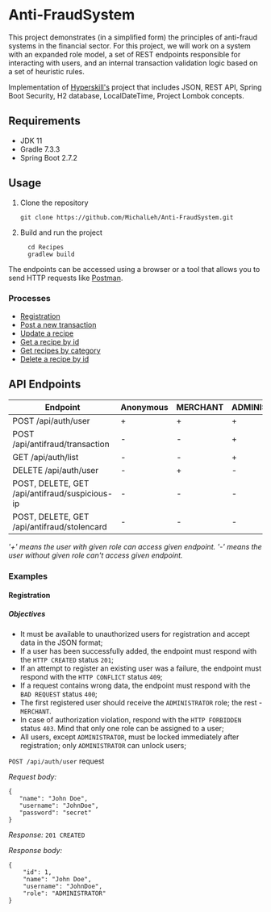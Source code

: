 # Anti-FraudSystem

This project demonstrates (in a simplified form) the principles of anti-fraud systems in the financial sector. For this project, we will work on a system with an expanded role model, a set of REST endpoints responsible for interacting with users, and an internal transaction validation logic based on a set of heuristic rules.

Implementation of [Hyperskill's](https://hyperskill.org/projects/232) project that includes JSON, REST API, Spring Boot Security, H2 database, LocalDateTime, Project Lombok concepts. 

## Requirements

- JDK 11
- Gradle 7.3.3
- Spring Boot 2.7.2

## Usage

1. Clone the repository
    ```shell
    git clone https://github.com/MichalLeh/Anti-FraudSystem.git
    ```
2. Build and run the project
    ```shell
      cd Recipes
      gradlew build
    ```

The endpoints can be accessed using a browser or a tool that allows you to send HTTP requests
like [Postman](https://www.getpostman.com/).

### Processes

- [Registration](#registration)
- [Post a new transaction](#post-a-new-transaction)
- [Update a recipe](#update-a-recipe)
- [Get a recipe by id](#get-a-recipe-by-id)
- [Get recipes by category](#get-recipes-by-category)
- [Delete a recipe by id](#Delete-a-recipe-by-id)

## API Endpoints

| Endpoint                                        | Anonymous | MERCHANT | ADMINISTRATOR | SUPPORT |
|-------------------------------------------------|-----------|----------|---------------|---------|
| POST /api/auth/user                             | +         | +        | +             | +       |
| POST /api/antifraud/transaction                 | -         | -        | +             | -       |
| GET /api/auth/list                              | -         | -        | +             | +       |
| DELETE /api/auth/user                           | -         | +        | -             | -       |
| POST, DELETE, GET /api/antifraud/suspicious-ip  | -         | -        | -             | +       |
| POST, DELETE, GET /api/antifraud/stolencard     | -         | -        | -             | +       |

_'+' means the user with given role can access given endpoint. '-' means the user without given role can't access given endpoint._

### Examples

#### Registration

##### Objectives

- It must be available to unauthorized users for registration and accept data in the JSON format;
- If a user has been successfully added, the endpoint must respond with the `HTTP CREATED` status `201`;
- If an attempt to register an existing user was a failure, the endpoint must respond with the `HTTP CONFLICT` status `409`;
- If a request contains wrong data, the endpoint must respond with the `BAD REQUEST` status `400`;
- The first registered user should receive the `ADMINISTRATOR` role; the rest - `MERCHANT`. 
- In case of authorization violation, respond with the `HTTP FORBIDDEN` status `403`. Mind that only one role can be assigned to a user;
- All users, except `ADMINISTRATOR`, must be locked immediately after registration; only `ADMINISTRATOR` can unlock users;

`POST /api/auth/user` request

*Request body:*

```
{
   "name": "John Doe",
   "username": "JohnDoe",
   "password": "secret"
}
```

*Response:* `201 CREATED`

*Response body:*

```
{
    "id": 1,
    "name": "John Doe",
    "username": "JohnDoe",
    "role": "ADMINISTRATOR"
}
```
